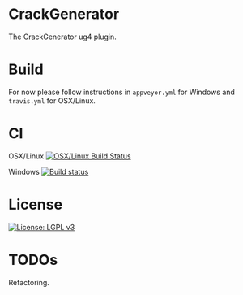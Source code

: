# CrackGenerator
The CrackGenerator ug4 plugin.

# Build
For now please follow instructions in `appveyor.yml` for Windows and `travis.yml` for OSX/Linux.

# CI
OSX/Linux [![OSX/Linux Build Status](https://travis-ci.org/NeuroBox3D/plugin_CrackGenerator.svg?branch=master)](https://travis-ci.org/NeuroBox3D/plugin_CrackGenerator)

Windows [![Build status](https://ci.appveyor.com/api/projects/status/5v2wkne04y280q5a?svg=true)](https://ci.appveyor.com/project/stephanmg/plugin-crackgenerator)

# License
[![License: LGPL v3](https://img.shields.io/badge/License-LGPL%20v3-blue.svg)](http://www.gnu.org/licenses/lgpl-3.0)

# TODOs
Refactoring.
